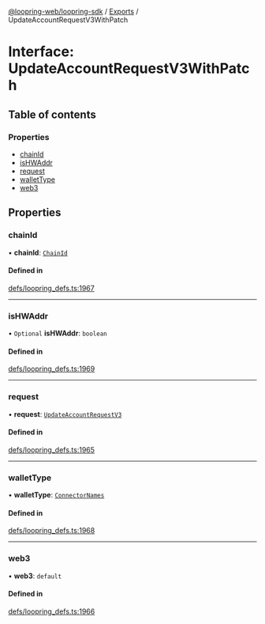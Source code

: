 [@loopring-web/loopring-sdk](../README.md) / [Exports](../modules.md) / UpdateAccountRequestV3WithPatch

# Interface: UpdateAccountRequestV3WithPatch

## Table of contents

### Properties

- [chainId](UpdateAccountRequestV3WithPatch.md#chainid)
- [isHWAddr](UpdateAccountRequestV3WithPatch.md#ishwaddr)
- [request](UpdateAccountRequestV3WithPatch.md#request)
- [walletType](UpdateAccountRequestV3WithPatch.md#wallettype)
- [web3](UpdateAccountRequestV3WithPatch.md#web3)

## Properties

### chainId

• **chainId**: [`ChainId`](../enums/ChainId.md)

#### Defined in

[defs/loopring_defs.ts:1967](https://github.com/Loopring/loopring_sdk/blob/5861d10/src/defs/loopring_defs.ts#L1967)

___

### isHWAddr

• `Optional` **isHWAddr**: `boolean`

#### Defined in

[defs/loopring_defs.ts:1969](https://github.com/Loopring/loopring_sdk/blob/5861d10/src/defs/loopring_defs.ts#L1969)

___

### request

• **request**: [`UpdateAccountRequestV3`](UpdateAccountRequestV3.md)

#### Defined in

[defs/loopring_defs.ts:1965](https://github.com/Loopring/loopring_sdk/blob/5861d10/src/defs/loopring_defs.ts#L1965)

___

### walletType

• **walletType**: [`ConnectorNames`](../enums/ConnectorNames.md)

#### Defined in

[defs/loopring_defs.ts:1968](https://github.com/Loopring/loopring_sdk/blob/5861d10/src/defs/loopring_defs.ts#L1968)

___

### web3

• **web3**: `default`

#### Defined in

[defs/loopring_defs.ts:1966](https://github.com/Loopring/loopring_sdk/blob/5861d10/src/defs/loopring_defs.ts#L1966)
